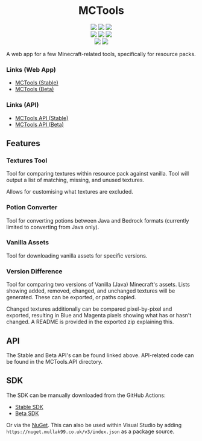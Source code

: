 <h1 align="center">
  MCTools
</h1>
<p align="center">
        <img src="https://github.com/mullak99/MCTools/actions/workflows/master_deploy.yml/badge.svg" />
        <img src="https://github.com/mullak99/MCTools/actions/workflows/beta_deploy.yml/badge.svg" />
        <img src="https://github.com/mullak99/MCTools/actions/workflows/api_master_deploy.yml/badge.svg" /><br>
        <img src="https://github.com/mullak99/MCTools/actions/workflows/api_beta_deploy.yml/badge.svg" />
        <img src="https://img.shields.io/github/issues/DJStompZone/MCTools" />
        <img src="https://img.shields.io/github/issues-pr/DJStompZone/MCTools" /><br>
        <img src="https://img.shields.io/github/stars/DJStompZone/MCTools" />
	<a href="https://discord.stomp.zone" alt="StompZone Discord">
        <img src="https://img.shields.io/discord/599808270655291403?logo=discord&label=StompZone%20Discord" />
    </a>
</p>

 
A web app for a few Minecraft-related tools, specifically for resource packs.

### Links (Web App)
- [MCTools (Stable)](https://mctools.mullak99.co.uk)
- [MCTools (Beta)](https://mctools-beta.mullak99.co.uk)

### Links (API)
- [MCTools API (Stable)](https://mctools-api.mullak99.co.uk/swagger)
- [MCTools API (Beta)](https://mctools-api-beta.mullak99.co.uk/swagger)

## Features

### Textures Tool

Tool for comparing textures within resource pack against vanilla. Tool will output a list of matching, missing, and unused textures.

Allows for customising what textures are excluded.

### Potion Converter

Tool for converting potions between Java and Bedrock formats (currently limited to converting from Java only).

### Vanilla Assets

Tool for downloading vanilla assets for specific versions.

### Version Difference

Tool for comparing two versions of Vanilla (Java) Minecraft's assets. Lists showing added, removed, changed, and unchanged textures will be generated. These can be exported, or paths copied.

Changed textures additionally can be compared pixel-by-pixel and exported, resulting in Blue and Magenta pixels showing what has or hasn't changed. A README is provided in the exported zip explaining this.

## API

The Stable and Beta API's can be found linked above. API-related code can be found in the MCTools.API directory.

## SDK

The SDK can be manually downloaded from the GitHub Actions:
- [Stable SDK](https://github.com/mullak99/MCTools/actions/workflows/sdk_master_package.yml)
- [Beta SDK](https://github.com/mullak99/MCTools/actions/workflows/sdk_beta_package.yml)

Or via the [NuGet](https://nuget.mullak99.co.uk/packages/mctools.sdk).
This can also be used within Visual Studio by adding `https://nuget.mullak99.co.uk/v3/index.json` as a package source.
